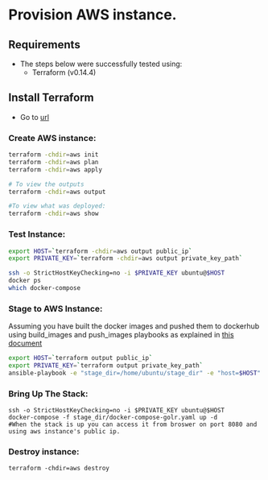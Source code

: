 # Provision AWS instance.

## Requirements 

- The steps below were successfully tested using:
    - Terraform (v0.14.4)

## Install Terraform

- Go to [url](https://learn.hashicorp.com/tutorials/terraform/install-cli)

### Create AWS instance: 


```sh
terraform -chdir=aws init
terraform -chdir=aws plan
terraform -chdir=aws apply

# To view the outputs
terraform -chdir=aws output 

#To view what was deployed:
terraform -chdir=aws show 

```

### Test Instance: 

```sh
export HOST=`terraform -chdir=aws output public_ip`
export PRIVATE_KEY=`terraform -chdir=aws output private_key_path`

ssh -o StrictHostKeyChecking=no -i $PRIVATE_KEY ubuntu@$HOST
docker ps
which docker-compose
```

### Stage to AWS Instance: 

Assuming you have built the docker images and pushed them to dockerhub using 
build_images and push_images playbooks as explained in [this document](../README.md)

```sh
export HOST=`terraform output public_ip`
export PRIVATE_KEY=`terraform output private_key_path`
ansible-playbook -e "stage_dir=/home/ubuntu/stage_dir" -e "host=$HOST" --private-key $PRIVATE_KEY  -u ubuntu -i "$HOST,"  stage.yaml
```

### Bring Up The Stack: 

```
ssh -o StrictHostKeyChecking=no -i $PRIVATE_KEY ubuntu@$HOST
docker-compose -f stage_dir/docker-compose-golr.yaml up -d
#When the stack is up you can access it from broswer on port 8080 and using aws instance's public ip. 
```

### Destroy instance:
```
terraform -chdir=aws destroy
```


